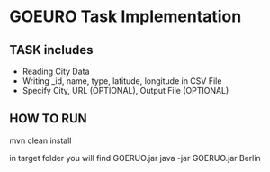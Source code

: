 GOEURO Task Implementation
==============

TASK includes
--------------

- Reading City Data
- Writing _id, name, type, latitude, longitude in CSV File
- Specify City, URL (OPTIONAL), Output File (OPTIONAL)

HOW TO RUN
-----------
mvn clean install

in target folder you will find GOERUO.jar
java -jar GOERUO.jar Berlin